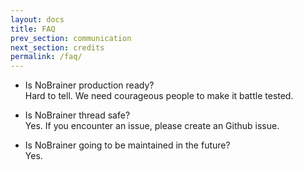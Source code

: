 ```yaml
---
layout: docs
title: FAQ
prev_section: communication
next_section: credits
permalink: /faq/
---
```


* Is NoBrainer production ready?  
Hard to tell. We need courageous people to make it battle tested.

* Is NoBrainer thread safe?  
Yes. If you encounter an issue, please create an Github issue.

* Is NoBrainer going to be maintained in the future?  
Yes.
